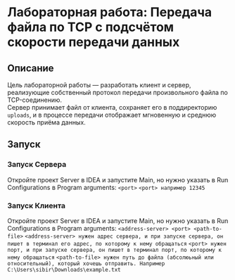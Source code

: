 # Лабораторная работа: Передача файла по TCP с подсчётом скорости передачи данных

## Описание
Цель лабораторной работы — разработать клиент и сервер, реализующие собственный протокол передачи произвольного файла по TCP-соединению.  
Сервер принимает файл от клиента, сохраняет его в поддиректорию `uploads`, и в процессе передачи отображает мгновенную и среднюю скорость приёма данных.

## Запуск

### Запуск Сервера
Откройте проект Server в IDEA и запустите Main, но нужно указать в Run Configurations в Program arguments: `<port>`
`<port> например 12345`

### Запуск Клиента
Откройте проект Server в IDEA и запустите Main, но нужно указать в Run Configurations в Program arguments: `<address-server> <port> <path-to-file>`
`<address-server> нужен адрес сервера, и при запуске сервера, он пишет в терминал его адрес, по которому к нему обращаться`
`<port> нужен порт, и при запуске сервера, он пишет в терминал порт, по которому к нему обращаться`
`<path-to-file> нужен путь до файла (абсолюьный или относительный), который хочешь отправить. Например C:\Users\sibir\Downloads\example.txt`
